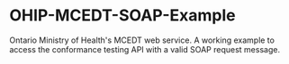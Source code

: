 # OHIP-MCEDT-SOAP-Example
Ontario Ministry of Health's MCEDT web service. A working example to access the conformance testing API with a valid SOAP request message.
